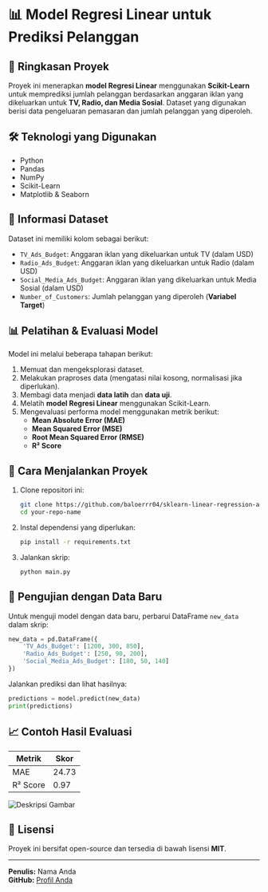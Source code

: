 # 📊 Model Regresi Linear untuk Prediksi Pelanggan

## 📌 Ringkasan Proyek
Proyek ini menerapkan **model Regresi Linear** menggunakan **Scikit-Learn** untuk memprediksi jumlah pelanggan berdasarkan anggaran iklan yang dikeluarkan untuk **TV, Radio, dan Media Sosial**. Dataset yang digunakan berisi data pengeluaran pemasaran dan jumlah pelanggan yang diperoleh.

## 🛠 Teknologi yang Digunakan
- Python
- Pandas
- NumPy
- Scikit-Learn
- Matplotlib & Seaborn

## 📂 Informasi Dataset
Dataset ini memiliki kolom sebagai berikut:
- `TV_Ads_Budget`: Anggaran iklan yang dikeluarkan untuk TV (dalam USD)
- `Radio_Ads_Budget`: Anggaran iklan yang dikeluarkan untuk Radio (dalam USD)
- `Social_Media_Ads_Budget`: Anggaran iklan yang dikeluarkan untuk Media Sosial (dalam USD)
- `Number_of_Customers`: Jumlah pelanggan yang diperoleh (**Variabel Target**)

## 📊 Pelatihan & Evaluasi Model
Model ini melalui beberapa tahapan berikut:
1. Memuat dan mengeksplorasi dataset.
2. Melakukan praproses data (mengatasi nilai kosong, normalisasi jika diperlukan).
3. Membagi data menjadi **data latih** dan **data uji**.
4. Melatih **model Regresi Linear** menggunakan Scikit-Learn.
5. Mengevaluasi performa model menggunakan metrik berikut:
   - **Mean Absolute Error (MAE)**
   - **Mean Squared Error (MSE)**
   - **Root Mean Squared Error (RMSE)**
   - **R² Score**

## 🚀 Cara Menjalankan Proyek
1. Clone repositori ini:
   ```bash
   git clone https://github.com/baloerrr04/sklearn-linear-regression-ads.git
   cd your-repo-name
   ```
2. Instal dependensi yang diperlukan:
   ```bash
   pip install -r requirements.txt
   ```
3. Jalankan skrip:
   ```bash
   python main.py
   ```

## 🔬 Pengujian dengan Data Baru
Untuk menguji model dengan data baru, perbarui DataFrame `new_data` dalam skrip:
```python
new_data = pd.DataFrame({
    'TV_Ads_Budget': [1200, 300, 850],
    'Radio_Ads_Budget': [250, 90, 200],
    'Social_Media_Ads_Budget': [180, 50, 140]
})
```
Jalankan prediksi dan lihat hasilnya:
```python
predictions = model.predict(new_data)
print(predictions)
```

## 📈 Contoh Hasil Evaluasi
| Metrik  | Skor |
|---------|-------|
| MAE     | 24.73 |
| R² Score | 0.97 |

![Deskripsi Gambar](path/gambar.png)


## 📜 Lisensi
Proyek ini bersifat open-source dan tersedia di bawah lisensi **MIT**.

---
**Penulis:** Nama Anda  
**GitHub:** [Profil Anda](https://github.com/baloerrr04)
